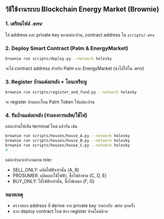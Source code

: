 ## วิธีใช้งานระบบ Blockchain Energy Market (Brownie)

### 1. เตรียมไฟล์ .env
ใส่ address และ private key ของแต่ละบ้าน, contract address ใน `scripts/.env`

### 2. Deploy Smart Contract (Palm & EnergyMarket)
```sh
brownie run scripts/deploy.py --network holesky
```
จะได้ contract address สำหรับ Palm และ EnergyMarket (นำไปใส่ใน .env)

### 3. Register บ้านแต่ละหลัง + โอนเหรียญ
```sh
brownie run scripts/register_and_fund.py --network holesky
```
จะ register บ้านและโอน Palm Token ให้แต่ละบ้าน

### 4. รันบ้านแต่ละหลัง (จำลองการผลิต/ใช้ไฟ)
แต่ละบ้านให้เปิด terminal ใหม่ แล้วรัน เช่น
```sh
brownie run scripts/houses/house_A.py --network holesky
brownie run scripts/houses/house_B.py --network holesky
brownie run scripts/houses/house_C.py --network holesky
# ...
```
แต่ละบ้านจะทำงานตาม role:
- SELL_ONLY: ผลิตไฟฟ้าเท่านั้น (A, B)
- PROSUMER: ผลิตและใช้ไฟฟ้า, ซื้อไฟถ้าขาด (C, D, E)
- BUY_ONLY: ใช้ไฟฟ้าเท่านั้น, ซื้อไฟเสมอ (F, G)

### หมายเหตุ
- ตรวจสอบ address ที่ derive จาก private key ว่าตรงกับ .env ทุกครั้ง
- หาก deploy contract ใหม่ ต้อง register บ้านใหม่ด้วย
